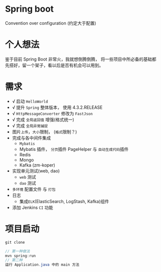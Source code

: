 # Spring boot #
Convention over configuration (约定大于配置)

# 个人想法 #
鉴于目前 Spring Boot 非常火，我就想倒腾倒腾，
将一些项目中所必备的基础都先搭好，留一个架子，看以后是否有机会可以用到。

# 需求 #

* √ 启动 `HelloWorld`
* √ 提升 `Spring` 整体版本， 使用 4.3.2.RELEASE
* √ `HttpMessageConverter` 修改为 `FastJson`
* √ 完成 `全局返回值` 增强(格式统一)
* √ 完成 `全局异常捕捉`
* 图片`上传`，`大小`限制， (`格式`限制？)
* 完成与各中间件集成
    * `Mybatis`
    * Mybatis 插件， `分页`插件 PageHelper 与 `自动生成代码`插件
    * Redis
    * Mongo
    * Kafka (zm-koper)
* 实现单元测试(web, dao)
    * `web` 测试
    * `dao` 测试
* `多环境` 配置文件 与 `打包`
* 日志
    * 集成`ELK`(ElasticSearch, LogStash, Kafka)组件
* 添加 Jenkins `CI` 功能

# 项目启动 #

``` java
git clone

// 第一种做法
mvn spring:run
// 第二种
运行 Application.java 中的 main 方法
```
